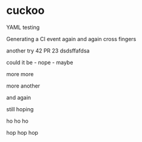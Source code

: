 # cuckoo
YAML testing

Generating a CI event again and again
cross fingers

another try
42
PR 23
dsdsffafdsa


could it be - nope - maybe

more
more

more
another

and again

still hoping

ho ho ho

hop hop hop

